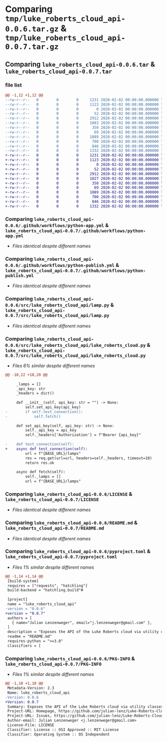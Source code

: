 # Comparing `tmp/luke_roberts_cloud_api-0.0.6.tar.gz` & `tmp/luke_roberts_cloud_api-0.0.7.tar.gz`

## Comparing `luke_roberts_cloud_api-0.0.6.tar` & `luke_roberts_cloud_api-0.0.7.tar`

### file list

```diff
@@ -1,12 +1,12 @@
--rw-r--r--   0        0        0     1231 2020-02-02 00:00:00.000000 luke_roberts_cloud_api-0.0.6/.github/workflows/python-app.yml
--rw-r--r--   0        0        0     1123 2020-02-02 00:00:00.000000 luke_roberts_cloud_api-0.0.6/.github/workflows/python-publish.yml
--rw-r--r--   0        0        0        0 2020-02-02 00:00:00.000000 luke_roberts_cloud_api-0.0.6/src/luke_roberts_cloud_api/__init__.py
--rw-r--r--   0        0        0       52 2020-02-02 00:00:00.000000 luke_roberts_cloud_api-0.0.6/src/luke_roberts_cloud_api/const.py
--rw-r--r--   0        0        0     2912 2020-02-02 00:00:00.000000 luke_roberts_cloud_api-0.0.6/src/luke_roberts_cloud_api/lamp.py
--rw-r--r--   0        0        0     1083 2020-02-02 00:00:00.000000 luke_roberts_cloud_api-0.0.6/src/luke_roberts_cloud_api/luke_roberts_cloud.py
--rw-r--r--   0        0        0      350 2020-02-02 00:00:00.000000 luke_roberts_cloud_api-0.0.6/tests/main.py
--rw-r--r--   0        0        0       69 2020-02-02 00:00:00.000000 luke_roberts_cloud_api-0.0.6/.gitignore
--rw-r--r--   0        0        0     1089 2020-02-02 00:00:00.000000 luke_roberts_cloud_api-0.0.6/LICENSE
--rw-r--r--   0        0        0      700 2020-02-02 00:00:00.000000 luke_roberts_cloud_api-0.0.6/README.md
--rw-r--r--   0        0        0      846 2020-02-02 00:00:00.000000 luke_roberts_cloud_api-0.0.6/pyproject.toml
--rw-r--r--   0        0        0     1332 2020-02-02 00:00:00.000000 luke_roberts_cloud_api-0.0.6/PKG-INFO
+-rw-r--r--   0        0        0     1231 2020-02-02 00:00:00.000000 luke_roberts_cloud_api-0.0.7/.github/workflows/python-app.yml
+-rw-r--r--   0        0        0     1123 2020-02-02 00:00:00.000000 luke_roberts_cloud_api-0.0.7/.github/workflows/python-publish.yml
+-rw-r--r--   0        0        0        0 2020-02-02 00:00:00.000000 luke_roberts_cloud_api-0.0.7/src/luke_roberts_cloud_api/__init__.py
+-rw-r--r--   0        0        0       52 2020-02-02 00:00:00.000000 luke_roberts_cloud_api-0.0.7/src/luke_roberts_cloud_api/const.py
+-rw-r--r--   0        0        0     2912 2020-02-02 00:00:00.000000 luke_roberts_cloud_api-0.0.7/src/luke_roberts_cloud_api/lamp.py
+-rw-r--r--   0        0        0     1027 2020-02-02 00:00:00.000000 luke_roberts_cloud_api-0.0.7/src/luke_roberts_cloud_api/luke_roberts_cloud.py
+-rw-r--r--   0        0        0      350 2020-02-02 00:00:00.000000 luke_roberts_cloud_api-0.0.7/tests/main.py
+-rw-r--r--   0        0        0       69 2020-02-02 00:00:00.000000 luke_roberts_cloud_api-0.0.7/.gitignore
+-rw-r--r--   0        0        0     1089 2020-02-02 00:00:00.000000 luke_roberts_cloud_api-0.0.7/LICENSE
+-rw-r--r--   0        0        0      700 2020-02-02 00:00:00.000000 luke_roberts_cloud_api-0.0.7/README.md
+-rw-r--r--   0        0        0      846 2020-02-02 00:00:00.000000 luke_roberts_cloud_api-0.0.7/pyproject.toml
+-rw-r--r--   0        0        0     1332 2020-02-02 00:00:00.000000 luke_roberts_cloud_api-0.0.7/PKG-INFO
```

### Comparing `luke_roberts_cloud_api-0.0.6/.github/workflows/python-app.yml` & `luke_roberts_cloud_api-0.0.7/.github/workflows/python-app.yml`

 * *Files identical despite different names*

### Comparing `luke_roberts_cloud_api-0.0.6/.github/workflows/python-publish.yml` & `luke_roberts_cloud_api-0.0.7/.github/workflows/python-publish.yml`

 * *Files identical despite different names*

### Comparing `luke_roberts_cloud_api-0.0.6/src/luke_roberts_cloud_api/lamp.py` & `luke_roberts_cloud_api-0.0.7/src/luke_roberts_cloud_api/lamp.py`

 * *Files identical despite different names*

### Comparing `luke_roberts_cloud_api-0.0.6/src/luke_roberts_cloud_api/luke_roberts_cloud.py` & `luke_roberts_cloud_api-0.0.7/src/luke_roberts_cloud_api/luke_roberts_cloud.py`

 * *Files 6% similar despite different names*

```diff
@@ -10,22 +10,20 @@
 
     _lamps = []
     _api_key: str
     _headers = dict()
 
     def __init__(self, api_key: str = "") -> None:
         self.set_api_key(api_key)
-        if self.test_connection():
-            self.fetch()
 
     def set_api_key(self, api_key: str) -> None:
         self._api_key = api_key
         self._headers['Authorization'] = f"Bearer {api_key}"
 
-    def test_connection(self):
+    async def test_connection(self):
         url = f"{BASE_URL}/lamps"
         res = req.get(url=url, headers=self._headers, timeout=10)
         return res.ok
 
     async def fetch(self):
         self._lamps = []
         url = f"{BASE_URL}/lamps"
```

### Comparing `luke_roberts_cloud_api-0.0.6/LICENSE` & `luke_roberts_cloud_api-0.0.7/LICENSE`

 * *Files identical despite different names*

### Comparing `luke_roberts_cloud_api-0.0.6/README.md` & `luke_roberts_cloud_api-0.0.7/README.md`

 * *Files identical despite different names*

### Comparing `luke_roberts_cloud_api-0.0.6/pyproject.toml` & `luke_roberts_cloud_api-0.0.7/pyproject.toml`

 * *Files 1% similar despite different names*

```diff
@@ -1,14 +1,14 @@
 [build-system]
 requires = ["requests", "hatchling"]
 build-backend = "hatchling.build"#
 
 [project]
 name = "luke_roberts_cloud_api"
-version = "0.0.6"
+version = "0.0.7"
 authors = [
   { name="Julian Lenzenweger", email="j.lenzenweger@gmail.com" },
 ]
 description = "Exposes the API of the Luke Roberts cloud via utility classes. Luke Roberts is a Lighting Manufacturer."
 readme = "README.md"
 requires-python = ">=3.8"
 classifiers = [
```

### Comparing `luke_roberts_cloud_api-0.0.6/PKG-INFO` & `luke_roberts_cloud_api-0.0.7/PKG-INFO`

 * *Files 1% similar despite different names*

```diff
@@ -1,10 +1,10 @@
 Metadata-Version: 2.3
 Name: luke_roberts_cloud_api
-Version: 0.0.6
+Version: 0.0.7
 Summary: Exposes the API of the Luke Roberts cloud via utility classes. Luke Roberts is a Lighting Manufacturer.
 Project-URL: Homepage, https://github.com/julian-lenz/Luke-Roberts-Cloud-API/tree/main
 Project-URL: Issues, https://github.com/julian-lenz/Luke-Roberts-Cloud-API/issues
 Author-email: Julian Lenzenweger <j.lenzenweger@gmail.com>
 License-File: LICENSE
 Classifier: License :: OSI Approved :: MIT License
 Classifier: Operating System :: OS Independent
```

